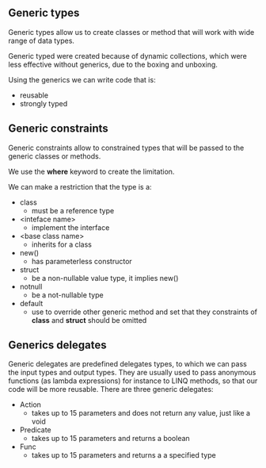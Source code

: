 ﻿## Generic types

Generic types allow us to create classes or method that will work with wide range of data types.

Generic typed were created because of dynamic collections, which were less effective without generics, due to the boxing and unboxing.

Using the generics we can write code that is:
- reusable 
- strongly typed

## Generic constraints

Generic constraints allow to constrained types that will be passed to the generic classes or methods. 

We use the **where** keyword to create the limitation.

We can make a restriction that the type is a:
- class 
	- must be a reference type
- \<inteface name\> 
	- implement the interface
- \<base class name\> 
	- inherits for a class
- new() 
	- has parameterless constructor
- struct 
	- be a non-nullable value type, it implies new()
- notnull 
	- be a not-nullable type
- default 
	- use to override other generic method and set that they constraints of **class** and **struct** should be omitted

## Generics delegates

Generic delegates are predefined delegates types, to which we can pass the input types and output types.
They are usually used to pass anonymous functions (as lambda expressions) for instance to LINQ methods, so that our code will be more reusable.
There are three generic delegates:
- Action 
	- takes up to 15 parameters and does not return any value, just like a void
- Predicate 
	- takes up to 15 parameters and returns a boolean
- Func 
	- takes up to 15 parameters and returns a a specified type